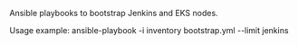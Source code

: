 Ansible playbooks to bootstrap Jenkins and EKS nodes.

Usage example:
ansible-playbook -i inventory bootstrap.yml --limit jenkins
